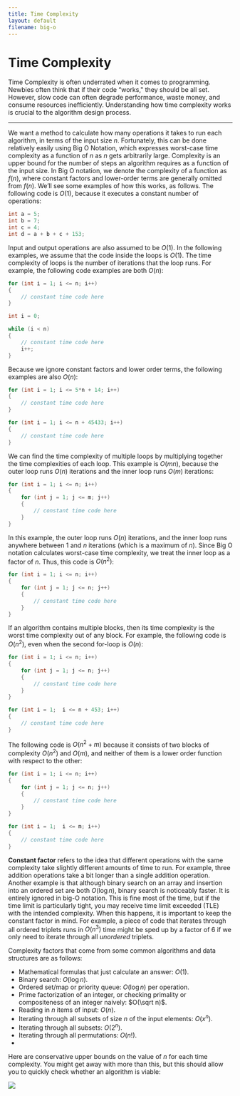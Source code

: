 ```yaml
---
title: Time Complexity
layout: default
filename: big-o
---
```


# Time Complexity

Time Complexity is often underrated when it comes to programming. Newbies often think that if their code “works," they should be all set. However, slow code can often degrade performance, waste money, and consume resources inefficiently. Understanding how time complexity works is crucial to the algorithm design process.

---

We want a method to calculate how many operations it takes to run each algorithm, in terms of the input size $n$. Fortunately, this can be done relatively easily using Big O Notation, which expresses worst-case time complexity as a function of $n$ as $n$ gets arbitrarily large. Complexity is an upper bound for the number of steps an algorithm requires as a function of the input size. In Big O notation, we denote the complexity of a function as $f(n)$, where constant factors and lower-order terms are generally omitted from $f(n)$. We’ll see some examples of how this works, as follows. The following code is $O(1)$, because it executes a constant number of operations:

```cpp
int a = 5;
int b = 7;
int c = 4;
int d = a + b + c + 153;
```

Input and output operations are also assumed to be $O(1)$. In the following examples, we assume that the code inside the loops is $O(1)$. The time complexity of loops is the number of iterations that the loop runs. For example, the following code examples are both $O(n)$:

```cpp
for (int i = 1; i <= n; i++)
{
    // constant time code here
}
```

```cpp
int i = 0;

while (i < n)
{
    // constant time code here
    i++;
}
```

Because we ignore constant factors and lower order terms, the following examples are also $O(n)$:

```cpp
for (int i = 1; i <= 5*n + 14; i++)
{
    // constant time code here
}
```

```cpp
for (int i = 1; i <= n + 45433; i++)
{
    // constant time code here
}
```

We can find the time complexity of multiple loops by multiplying together the time complexities of each loop. This example is $O(mn)$, because the outer loop runs $O(n)$ iterations and the inner loop runs $O(m)$ iterations:

```cpp
for (int i = 1; i <= n; i++)
{
    for (int j = 1; j <= m; j++)
    {
        // constant time code here
    }
}
```

In this example, the outer loop runs $O(n)$ iterations, and the inner loop runs anywhere between $1$ and $n$ iterations (which is a maximum of $n$). Since Big O notation calculates worst-case time complexity, we treat the inner loop as a factor of $n$. Thus, this code is $O(n^2)$:

```cpp
for (int i = 1; i <= n; i++)
{
    for (int j = 1; j <= n; j++)
    {
        // constant time code here
    }
}
```

If an algorithm contains multiple blocks, then its time complexity is the worst time complexity out of any block. For example, the following code is $O(n^2)$, even when the second for-loop is $O(n)$:

```cpp
for (int i = 1; i <= n; i++)
{
    for (int j = 1; j <= n; j++)
    {
        // constant time code here
    }
}

for (int i = 1;  i <= n + 453; i++)
{
    // constant time code here
}
```

The following code is $O(n^2 + m)$ because it consists of two blocks of complexity $O(n^2)$ and $O(m)$, and neither of them is a lower order function with respect to the other:

```cpp
for (int i = 1; i <= n; i++)
{
    for (int j = 1; j <= n; j++)
    {
        // constant time code here
    }
}

for (int i = 1;  i <= m; i++)
{
    // constant time code here
}
```

**Constant factor** refers to the idea that different operations with the same complexity take slightly different amounts of time to run. For example, three addition operations take a bit longer than a single addition operation. Another example is that although binary search on an array and insertion into an ordered set are both $O(\log n)$, binary search is noticeably faster. It is entirely ignored in big-O notation. This is fine most of the time, but if the time limit is particularly tight, you may receive time limit exceeded (TLE) with the intended complexity. When this happens, it is important to keep the constant factor in mind. For example, a piece of code that iterates through all ordered triplets runs in $O(n^3)$ time might be sped up by a factor of 6 if we only need to iterate through all *unordered* triplets.

Complexity factors that come from some common algorithms and data structures are as follows:

- Mathematical formulas that just calculate an answer: $O(1)$.
- Binary search: $O(\log n)$.
- Ordered set/map or priority queue: $O(\log n)$ per operation.
- Prime factorization of an integer, or checking primality or compositeness of an integer naively: $O(\sqrt n)$.
- Reading in $n$ items of input: $O(n)$.
- Iterating through all subsets of size $n$ of the input elements: $O(x^n)$.
- Iterating through all subsets: $O(2^n)$.
- Iterating through all permutations: $O(n!)$.
- 
Here are conservative upper bounds on the value of $n$ for each time complexity. You might get away with more than this, but this should allow you to quickly check whether an algorithm is viable:

![](1.png)
